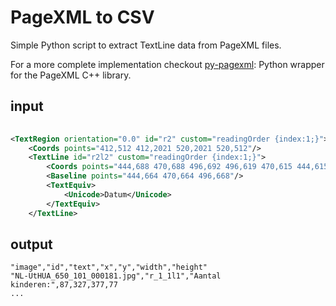 # PageXML to CSV 

Simple Python script to extract TextLine data from PageXML files.

For a more complete implementation checkout [py-pagexml](https://omni-us.github.io/pagexml/py-pagexml/): Python wrapper for the PageXML C++ library.

## input
```xml
        
<TextRegion orientation="0.0" id="r2" custom="readingOrder {index:1;}">
    <Coords points="412,512 412,2021 520,2021 520,512"/>
    <TextLine id="r2l2" custom="readingOrder {index:1;}">
        <Coords points="444,688 470,688 496,692 496,619 470,615 444,615"/>
        <Baseline points="444,664 470,664 496,668"/>
        <TextEquiv>
            <Unicode>Datum</Unicode>
        </TextEquiv>
    </TextLine>
```

## output
```csv
"image","id","text","x","y","width","height"
"NL-UtHUA_650_101_000181.jpg","r_1_1l1","Aantal kinderen:",87,327,377,77
...
```
